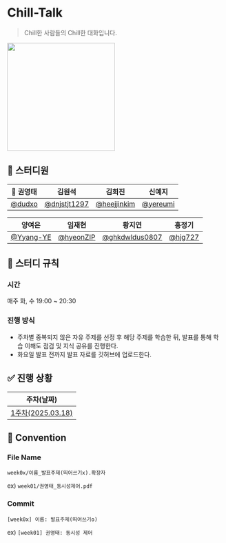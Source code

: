 # Chill-Talk
> Chill한 사람들의 Chill한 대화입니다.
<img src="https://github.com/user-attachments/assets/edb8a2b5-3c23-42a9-a356-a29096d60228" width=250>

## 🦘 스터디원
| 👑 권영태 | 김원석 | 김희진 | 신예지 |
|:-------:|:----:|:-----:|:----:|
| [@dudxo](https://github.com/dudxo) | [@dnjstjt1297](https://github.com/dnjstjt1297) | [@heejjinkim](https://github.com/heejjinkim) | [@yereumi](https://github.com/yereumi) |

| 양여은 | 임재현 | 황지연 | 홍정기 |
|:----:|:----:|:----:|:----:|
| [@Yyang-YE](https://github.com/Yyang-YE) | [@hyeonZIP](https://github.com/hyeonZIP) | [@ghkdwldus0807](https://github.com/ghkdwldus0807) | [@hjg727](https://github.com/hjg727) |

## 📍 스터디 규칙
### 시간
매주 화, 수 19:00 ~ 20:30

### 진행 방식
- 주차별 중복되지 않은 자유 주제를 선정 후 해당 주제를 학습한 뒤, 발표를 통해 학습 이해도 점검 및 지식 공유를 진행한다.
- 화요일 발표 전까지 발표 자료를 깃허브에 업로드한다.

## ✅ 진행 상황
| 주차(날짜) |
|:-------:|
| [1주차(2025.03.18)](https://github.com/URECA-2nd-study/Chill-Talk/blob/main/week01/week01.md) |

## 📌 Convention
### File Name
`week0x/이름_발표주제(띄어쓰기x).확장자`

ex) `week01/권영태_동시성제어.pdf`

### Commit
`[week0x] 이름: 발표주제(띄어쓰기o)`

ex) `[week01] 권영태: 동시성 제어`
